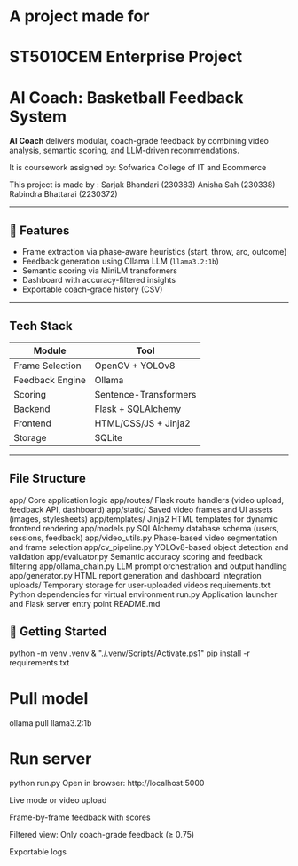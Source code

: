 

# A project made for

# ST5010CEM Enterprise Project

# AI Coach: Basketball Feedback System

**AI Coach** delivers modular, coach-grade feedback by combining video analysis, semantic scoring, and LLM-driven recommendations.

It is coursework assigned by: Sofwarica College of IT and Ecommerce


This project is made by : 
        Sarjak Bhandari (230383) 
        Anisha Sah (230338)
        Rabindra Bhattarai (2230372)


---

## 🔧 Features

- Frame extraction via phase-aware heuristics (start, throw, arc, outcome)
- Feedback generation using Ollama LLM (`llama3.2:1b`)
- Semantic scoring via MiniLM transformers
- Dashboard with accuracy-filtered insights
- Exportable coach-grade history (CSV)

---

##  Tech Stack

| Module              | Tool                      |
|---------------------|---------------------------|
| Frame Selection     | OpenCV + YOLOv8           |
| Feedback Engine     | Ollama                    |
| Scoring             | Sentence-Transformers     |
| Backend             | Flask + SQLAlchemy        |
| Frontend            | HTML/CSS/JS + Jinja2      |
| Storage             | SQLite                    |

---

## File Structure


app/	Core application logic
app/routes/	Flask route handlers (video upload, feedback API, dashboard)
app/static/	Saved video frames and UI assets (images, stylesheets)
app/templates/	Jinja2 HTML templates for dynamic frontend rendering
app/models.py	SQLAlchemy database schema (users, sessions, feedback)
app/video_utils.py	Phase-based video segmentation and frame selection
app/cv_pipeline.py	YOLOv8-based object detection and validation
app/evaluator.py	Semantic accuracy scoring and feedback filtering
app/ollama_chain.py	LLM prompt orchestration and output handling
app/generator.py	HTML report generation and dashboard integration
uploads/	Temporary storage for user-uploaded videos
requirements.txt	Python dependencies for virtual environment
run.py	Application launcher and Flask server entry point
README.md	

## 🚀 Getting Started

python -m venv .venv
& "./.venv/Scripts/Activate.ps1"
pip install -r requirements.txt

# Pull model
ollama pull llama3.2:1b

# Run server
python run.py
Open in browser: http://localhost:5000


Live mode or video upload

Frame-by-frame feedback with scores

Filtered view: Only coach-grade feedback (≥ 0.75)

Exportable logs
